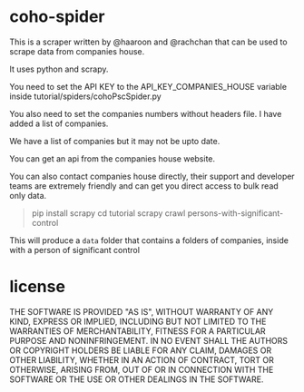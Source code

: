 # coho-spider

This is a scraper written by @haaroon and @rachchan that can be used to scrape data from companies house. 

It uses python and scrapy.

You need to set the API KEY to the API_KEY_COMPANIES_HOUSE variable inside tutorial/spiders/cohoPscSpider.py

You also need to set the companies numbers without headers file. I have added a list of companies. 

We have a list of companies but it may not be upto date. 

You can get an api from the companies house website. 

You can also contact companies house directly, their support and developer teams are extremely friendly and 
can get you direct access to bulk read only data. 

> pip install scrapy
> cd tutorial
> scrapy crawl persons-with-significant-control

This will produce a `data` folder that contains a folders of companies, inside with a person of significant control


# license 

THE SOFTWARE IS PROVIDED "AS IS", WITHOUT WARRANTY OF ANY KIND, EXPRESS OR
IMPLIED, INCLUDING BUT NOT LIMITED TO THE WARRANTIES OF MERCHANTABILITY,
FITNESS FOR A PARTICULAR PURPOSE AND NONINFRINGEMENT. IN NO EVENT SHALL THE
AUTHORS OR COPYRIGHT HOLDERS BE LIABLE FOR ANY CLAIM, DAMAGES OR OTHER
LIABILITY, WHETHER IN AN ACTION OF CONTRACT, TORT OR OTHERWISE, ARISING FROM,
OUT OF OR IN CONNECTION WITH THE SOFTWARE OR THE USE OR OTHER DEALINGS IN THE
SOFTWARE.